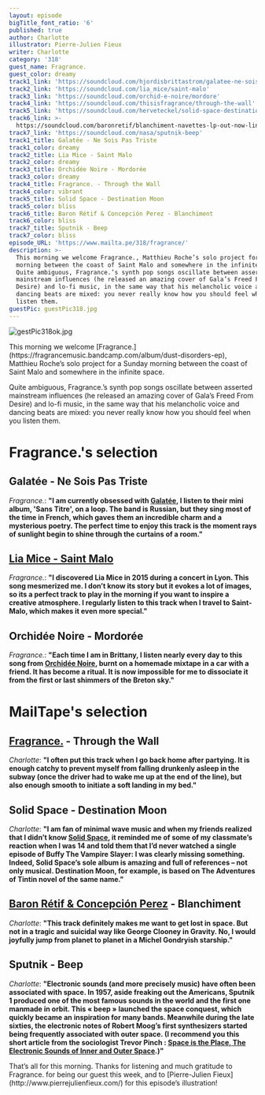```yaml
---
layout: episode
bigTitle_font_ratio: '6'
published: true
author: Charlotte
illustrator: Pierre-Julien Fieux
writer: Charlotte
category: '318'
guest_name: Fragrance.
guest_color: dreamy
track1_link: 'https://soundcloud.com/hjordisbrittastrom/galatee-ne-sois-pas-triste'
track2_link: 'https://soundcloud.com/lia_mice/saint-malo'
track3_link: 'https://soundcloud.com/orchid-e-noire/mordore'
track4_link: 'https://soundcloud.com/thisisfragrance/through-the-wall'
track5_link: 'https://soundcloud.com/herveteckel/solid-space-destination-moon'
track6_link: >-
  https://soundcloud.com/baronretif/blanchiment-navettes-lp-out-now-link-in-description
track7_link: 'https://soundcloud.com/nasa/sputnik-beep'
track1_title: Galatée - Ne Sois Pas Triste
track1_color: dreamy
track2_title: Lia Mice - Saint Malo
track2_color: dreamy
track3_title: Orchidée Noire - Mordorée
track3_color: dreamy
track4_title: Fragrance. - Through the Wall
track4_color: vibrant
track5_title: Solid Space - Destination Moon
track5_color: bliss
track6_title: Baron Rétif & Concepción Perez - Blanchiment
track6_color: bliss
track7_title: Sputnik - Beep
track7_color: bliss
episode_URL: 'https://www.mailta.pe/318/fragrance/'
description: >-
  This morning we welcome Fragrance., Matthieu Roche’s solo project for a Sunday
  morning between the coast of Saint Malo and somewhere in the infinite space. 
  Quite ambiguous, Fragrance.’s synth pop songs oscillate between asserted
  mainstream influences (he released an amazing cover of Gala’s Freed From
  Desire) and lo-fi music, in the same way that his melancholic voice and
  dancing beats are mixed: you never really know how you should feel when you
  listen them.
guestPic: guestPic318.jpg
---
```

![gestPic318ok.jpg]({{site.baseurl}}/img/gestPic318ok.jpg)
<p id="introduction">This morning we welcome [Fragrance.](https://fragrancemusic.bandcamp.com/album/dust-disorders-ep), Matthieu Roche’s solo project for a Sunday morning between the coast of Saint Malo and somewhere in the infinite space.</p>
<p>Quite ambiguous, Fragrance.’s synth pop songs oscillate between asserted mainstream influences (he released an amazing cover of Gala’s Freed From Desire) and lo-fi music, in the same way that his melancholic voice and dancing beats are mixed: you never really know how you should feel when you listen them.</p>


# Fragrance.'s selection

## Galatée - Ne Sois Pas Triste
_Fragrance._: **"**I am currently obsessed with [Galatée](https://www.facebook.com/galateegalateegalatee/), I listen to their mini album, 'Sans Titre', on a loop. The band is Russian, but they sing most of the time in French, which gaves them an incredible charm and a mysterious poetry. The perfect time to enjoy this track is the moment rays of sunlight begin to shine through the curtains of a room.**"**

## [Lia Mice - Saint Malo](https://liamice.bandcamp.com/)
_Fragrance._: **"**I discovered Lia Mice in 2015 during a concert in Lyon. This song mesmerized me. I don’t know its story but it evokes a lot of images, so its a perfect track to play in the morning if you want to inspire a creative atmosphere. I regularly listen to this track when I travel to Saint-Malo, which makes it even more special.**"**

## Orchidée Noire - Mordorée
_Fragrance._: **"**Each time I am in Brittany, I listen nearly every day to this song from [Orchidée Noire](https://orchideenoire.bandcamp.com/), burnt on a homemade mixtape in a car with a friend. It has become a ritual. It is now impossible for me to dissociate it from the first or last shimmers of the Breton sky.**"**


# MailTape's selection

## [Fragrance.](https://fragrancemusic.bandcamp.com/) - Through the Wall
_Charlotte_: **"**I often put this track when I go back home after partying. It is enough catchy to prevent myself from falling drunkenly asleep in the subway (once the driver had to wake me up at the end of the line), but also enough smooth to initiate a soft landing in my bed.**"**

## Solid Space - Destination Moon
_Charlotte_: **"**I am fan of minimal wave music and when my friends realized that I didn’t know [Solid Space](https://solid-space.bandcamp.com/), it reminded me of some of my classmate’s reaction when I was 14 and told them that I’d never watched a single episode of Buffy The Vampire Slayer: I was clearly missing something. Indeed, Solid Space’s sole album is amazing and full of references – not only musical. Destination Moon, for example, is based on The Adventures of Tintin novel of the same name.**"**

## [Baron Rétif & Concepción Perez](https://brcp.bandcamp.com/) - Blanchiment
_Charlotte_: **"**This track definitely makes me want to get lost in space. But not in a tragic and suicidal way like George Clooney in Gravity. No, I would joyfully jump from planet to planet in a Michel Gondryish starship.**"**

## Sputnik - Beep
_Charlotte_: **"**Electronic sounds (and more precisely music) have often been associated with space. In 1957, aside freaking out the Americans, Sputnik 1 produced one of the most famous sounds in the world and the first one manmade in orbit. This « beep » launched the space conquest, which quickly became an inspiration for many bands. Meanwhile during the late sixties, the electronic notes of Robert Moog’s first synthesizers started being frequently associated with outer space. (I recommend you this short article from the sociologist Trevor Pinch : [Space is the Place, The Electronic Sounds of Inner and Outer Space](https://www.researchcatalogue.net/view/108499/108500).)**"**

<p id="outroduction">That’s all for this morning. Thanks for listening and much gratitude to Fragrance. for being our guest this week, and to [Pierre-Julien Fieux](http://www.pierrejulienfieux.com/) for this episode’s illustration!</p>

